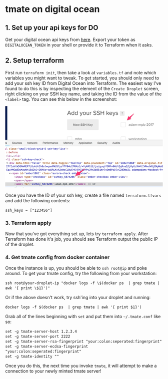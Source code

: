 # tmate on digital ocean

## 1. Set up your api keys for DO

Get your digital ocean api keys from [here](https://cloud.digitalocean.com/account/api/tokens). Export your token as `DIGITALOCEAN_TOKEN` in your shell or provide it to Terraform when it asks.

## 2. Setup terraform

First run `terraform init`, then take a look at `variables.tf` and note which variables you might want to tweak. To get started, you should only need to add your ssh key ID from Digital Ocean into Terraform. The easiest way I've found to do this is by inspecting the element of the `Create Droplet` screen, right clicking on your SSH key name, and taking the ID from the value of the `<label>` tag. You can see this below in the screenshot:

![do.png](do.png)

Once you have the ID of your ssh key, create a file named `terraform.tfvars` and add the following contents:

```
ssh_keys = ["123456"]
```

### 3. Terraform apply

Now that you've got everything set up, lets try `terraform apply`. After Terraform has done it's job, you should see Terraform output the public IP of the droplet.

### 4. Get tmate config from docker container

Once the instance is up, you should be able to `ssh root@ip` and poke around. To get your tmate config, try the following from your workstation:
```
ssh root@your-droplet-ip "docker logs -f \$(docker ps  | grep tmate | awk '{ print \$1}')"
```

Or if the above doesn't work, try ssh'ing into your droplet and running:
```
docker logs -f $(docker ps  | grep tmate | awk '{ print $1}')
```

Grab all of the lines beginning with `set` and put them into `~/.tmate.conf` like so:

```
set -g tmate-server-host 1.2.3.4
set -g tmate-server-port 2222
set -g tmate-server-rsa-fingerprint "your:colon:seperated:fingerprint"
set -g tmate-server-ecdsa-fingerprint "your:colon:seperated:fingerprint"
set -g tmate-identity ""
```

Once you do this, the next time you invoke `tmate`, it will attempt to make a connection to your newly minted tmate server!
